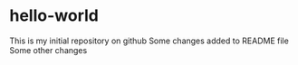 # hello-world
This is my initial repository on github
Some changes added to README file
Some other changes
